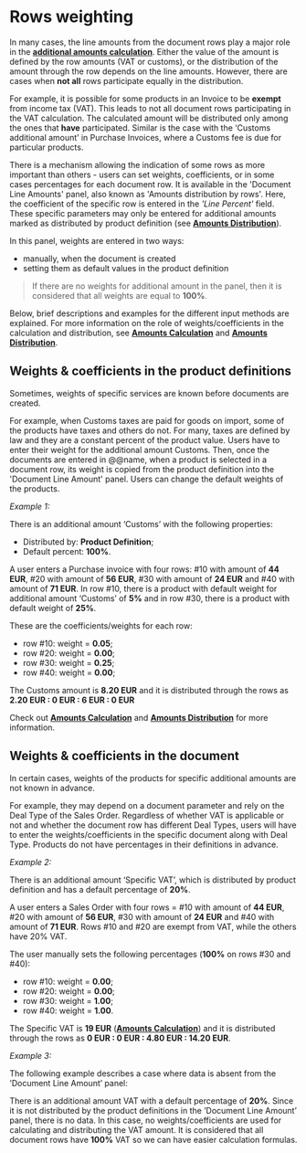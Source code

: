 # Rows weighting

In many cases, the line amounts from the document rows play a major role in the **[additional amounts calculation](https://github.com/ErpNetDocs/tech/blob/master/advanced/documents/additional-amounts/index.md)**. Either the value of the amount is defined by the row amounts (VAT or customs), or the distribution of the amount through the row depends on the line amounts. However, there are cases when **not all** rows participate equally in the distribution.

For example, it is possible for some products in an Invoice to be **exempt** from income tax (VAT). This leads to not all document rows participating in the VAT calculation. The calculated amount will be distributed only among the ones that **have** participated. Similar is the case with the ‘Customs additional amount’ in Purchase Invoices, where a Customs fee is due for particular products.

There is a mechanism allowing the indication of some rows as more important than others - users can set weights, coefficients, or in some cases percentages for each document row. It is available in the 'Document Line Amounts' panel, also known as 'Amounts distribution by rows'. Here, the coefficient of the specific row is entered in the _'Line Percent'_ field. These specific parameters may only be entered for additional amounts marked as distributed by product definition (see [**Amounts Distribution**](https://github.com/ErpNetDocs/tech/blob/master/advanced/documents/additional-amounts/amounts-distribution/index.md)).

In this panel, weights are entered in two ways:

- manually, when the document is created
- setting them as default values in the product definition

> If there are no weights for additional amount in the panel, then it is considered that all weights are equal to **100%**.

Below, brief descriptions and examples for the different input methods are explained. For more information on the role of weights/coefficients in the calculation and distribution, see [**Amounts Calculation**](https://github.com/ErpNetDocs/tech/blob/master/advanced/documents/additional-amounts/amounts-calculation/index.md) and [**Amounts Distribution**](https://github.com/ErpNetDocs/tech/blob/master/advanced/documents/additional-amounts/amounts-distribution/index.md).

## Weights & coefficients in the product definitions

Sometimes, weights of specific services are known before documents are created. 

For example, when Customs taxes are paid for goods on import, some of the products have taxes and others do not. For many, taxes are defined by law and they are a constant percent of the product value. Users have to enter their weight for the additional amount Customs. Then, once the documents are entered in @@name, when a product is selected in a document row, its weight is copied from the product definition into the 'Document Line Amount' panel. Users can change the default weights of the products.

*Example 1:*

There is an additional amount ‘Customs’ with the following properties:

- Distributed by: **Product Definition**;
- Default percent: **100%**.

A user enters a Purchase invoice with four rows: #10 with amount of **44 EUR**, #20 with amount of **56 EUR**, #30 with amount of **24 EUR** and #40 with amount of **71 EUR**. In row #10, there is a product with default weight for additional amount ‘Customs’ of **5%** and in row #30, there is a product with default weight of **25%**. 

These are the coefficients/weights for each row:

- row #10: weight = **0.05**;
- row #20: weight = **0.00**;
- row #30: weight = **0.25**;
- row #40: weight = **0.00**;

The Customs amount is **8.20 EUR** and it is distributed through the rows as **2.20 EUR : 0 EUR : 6 EUR : 0 EUR** 

Check out [**Amounts Calculation**](https://github.com/ErpNetDocs/tech/blob/master/advanced/documents/additional-amounts/amounts-calculation/index.md) and [**Amounts Distribution**](https://github.com/ErpNetDocs/tech/blob/master/advanced/documents/additional-amounts/amounts-distribution/index.md) for more information.

## Weights & coefficients in the document

In certain cases, weights of the products for specific additional amounts are not known in advance. 

For example, they may depend on a document parameter and rely on the Deal Type of the Sales Order. Regardless of whether VAT is applicable or not and whether the document row has different Deal Types, users will have to enter the weights/coefficients in the specific document along with Deal Type. Products do not have percentages in their definitions in advance.

*Example 2:*

There is an additional amount ‘Specific VAT’, which is distributed by product definition and has a default percentage of **20%**. 

A user enters a Sales Order with four rows = #10 with amount of **44 EUR**, #20 with amount of **56 EUR**, #30 with amount of **24 EUR** and #40 with amount of **71 EUR**. Rows #10 and #20 are exempt from VAT, while the others have 20% VAT. 

The user manually sets the following percentages (**100%** on rows #30 and #40):

- row #10: weight = **0.00**;
- row #20: weight = **0.00**;
- row #30: weight = **1.00**;
- row #40: weight = **1.00**.

The Specific VAT is **19 EUR** ([**Amounts Calculation**](https://github.com/ErpNetDocs/tech/blob/master/advanced/documents/additional-amounts/amounts-calculation/index.md)) and it is distributed through the rows as **0 EUR : 0 EUR : 4.80 EUR : 14.20 EUR**.

*Example 3:*

The following example describes a case where data is absent from the ’Document Line Amount’ panel:

There is an additional amount VAT with a default percentage of **20%**. Since it is not distributed by the product definitions in the ’Document Line Amount’ panel, there is no data. In this case, no weights/coefficients are used for calculating and distributing the VAT amount. It is considered that all document rows have **100%** VAT so we can have easier calculation formulas.
